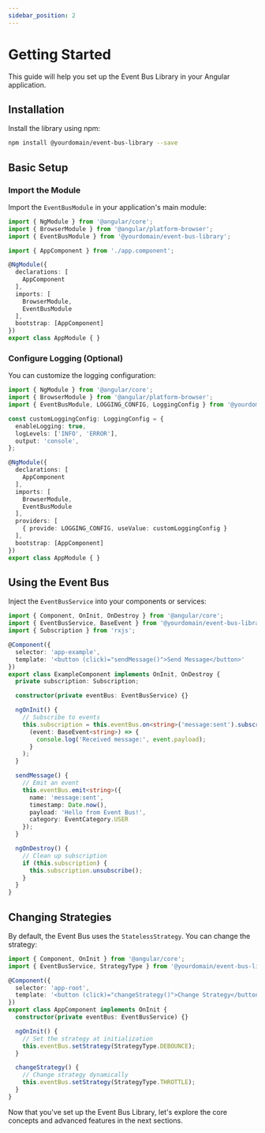 ```yaml
---
sidebar_position: 2
---
```


# Getting Started

This guide will help you set up the Event Bus Library in your Angular application.

## Installation

Install the library using npm:

```bash
npm install @yourdomain/event-bus-library --save
```

## Basic Setup

### Import the Module

Import the `EventBusModule` in your application's main module:

```typescript
import { NgModule } from '@angular/core';
import { BrowserModule } from '@angular/platform-browser';
import { EventBusModule } from '@yourdomain/event-bus-library';

import { AppComponent } from './app.component';

@NgModule({
  declarations: [
    AppComponent
  ],
  imports: [
    BrowserModule,
    EventBusModule
  ],
  bootstrap: [AppComponent]
})
export class AppModule { }
```

### Configure Logging (Optional)

You can customize the logging configuration:

```typescript
import { NgModule } from '@angular/core';
import { BrowserModule } from '@angular/platform-browser';
import { EventBusModule, LOGGING_CONFIG, LoggingConfig } from '@yourdomain/event-bus-library';

const customLoggingConfig: LoggingConfig = {
  enableLogging: true,
  logLevels: ['INFO', 'ERROR'],
  output: 'console',
};

@NgModule({
  declarations: [
    AppComponent
  ],
  imports: [
    BrowserModule,
    EventBusModule
  ],
  providers: [
    { provide: LOGGING_CONFIG, useValue: customLoggingConfig }
  ],
  bootstrap: [AppComponent]
})
export class AppModule { }
```

## Using the Event Bus

Inject the `EventBusService` into your components or services:

```typescript
import { Component, OnInit, OnDestroy } from '@angular/core';
import { EventBusService, BaseEvent } from '@yourdomain/event-bus-library';
import { Subscription } from 'rxjs';

@Component({
  selector: 'app-example',
  template: '<button (click)="sendMessage()">Send Message</button>'
})
export class ExampleComponent implements OnInit, OnDestroy {
  private subscription: Subscription;

  constructor(private eventBus: EventBusService) {}

  ngOnInit() {
    // Subscribe to events
    this.subscription = this.eventBus.on<string>('message:sent').subscribe(
      (event: BaseEvent<string>) => {
        console.log('Received message:', event.payload);
      }
    );
  }

  sendMessage() {
    // Emit an event
    this.eventBus.emit<string>({
      name: 'message:sent',
      timestamp: Date.now(),
      payload: 'Hello from Event Bus!',
      category: EventCategory.USER
    });
  }

  ngOnDestroy() {
    // Clean up subscription
    if (this.subscription) {
      this.subscription.unsubscribe();
    }
  }
}
```

## Changing Strategies

By default, the Event Bus uses the `StatelessStrategy`. You can change the strategy:

```typescript
import { Component, OnInit } from '@angular/core';
import { EventBusService, StrategyType } from '@yourdomain/event-bus-library';

@Component({
  selector: 'app-root',
  template: '<button (click)="changeStrategy()">Change Strategy</button>'
})
export class AppComponent implements OnInit {
  constructor(private eventBus: EventBusService) {}

  ngOnInit() {
    // Set the strategy at initialization
    this.eventBus.setStrategy(StrategyType.DEBOUNCE);
  }

  changeStrategy() {
    // Change strategy dynamically
    this.eventBus.setStrategy(StrategyType.THROTTLE);
  }
}
```

Now that you've set up the Event Bus Library, let's explore the core concepts and advanced features in the next sections.
